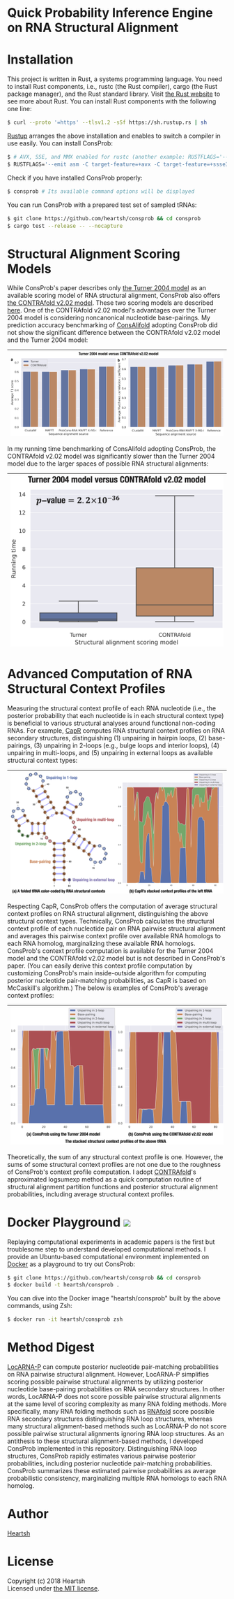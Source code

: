 # Quick Probability Inference Engine on RNA Structural Alignment
# Installation
This project is written in Rust, a systems programming language.
You need to install Rust components, i.e., rustc (the Rust compiler), cargo (the Rust package manager), and the Rust standard library.
Visit [the Rust website](https://www.rust-lang.org) to see more about Rust.
You can install Rust components with the following one line:
```bash
$ curl --proto '=https' --tlsv1.2 -sSf https://sh.rustup.rs | sh
```
[Rustup](https://github.com/rust-lang-nursery/rustup.rs) arranges the above installation and enables to switch a compiler in use easily.
You can install ConsProb:
```bash
$ # AVX, SSE, and MMX enabled for rustc (another example: RUSTFLAGS='--emit asm -C target-feature=+avx2 -C target-feature=+ssse3 -C target-feature=+mmx -C target-feature=+fma')
$ RUSTFLAGS='--emit asm -C target-feature=+avx -C target-feature=+ssse3 -C target-feature=+mmx' cargo install consprob
```
Check if you have installed ConsProb properly:
```bash
$ consprob # Its available command options will be displayed
```
You can run ConsProb with a prepared test set of sampled tRNAs:
```bash
$ git clone https://github.com/heartsh/consprob && cd consprob
$ cargo test --release -- --nocapture
```

# Structural Alignment Scoring Models
While ConsProb's paper describes only [the Turner 2004 model](https://rna.urmc.rochester.edu/NNDB/) as an available scoring model of RNA structural alignment, ConsProb also offers [the CONTRAfold v2.02 model](http://contra.stanford.edu/contrafold/).
These two scoring models are described [here](https://github.com/heartsh/rna-ss-params).
One of the CONTRAfold v2.02 model's advantages over the Turner 2004 model is considering noncanonical nucleotide base-pairings.
My prediction accuracy benchmarking of [ConsAlifold](https://github.com/heartsh/consalifold) adopting ConsProb did not show the significant difference between the CONTRAfold v2.02 model and the Turner 2004 model:

|![Structure prediction accuracy comparison](./assets/images_fixed/fig_1.png)
|:-:|

In my running time benchmarking of ConsAlifold adopting ConsProb, the CONTRAfold v2.02 model was significantly slower than the Turner 2004 model due to the larger spaces of possible RNA structural alignments:

|![Prediction running time comparison](./assets/images_fixed/fig_2.png)
|:-:|


# Advanced Computation of RNA Structural Context Profiles
Measuring the structural context profile of each RNA nucleotide (i.e., the posterior probability that each nucleotide is in each structural context type) is beneficial to various structural analyses around functional non-coding RNAs.
For example, [CapR](https://github.com/fukunagatsu/CapR) computes RNA structural context profiles on RNA secondary structures, distinguishing (1) unpairing in hairpin loops, (2) base-pairings, (3) unpairing in 2-loops (e.g., bulge loops and interior loops), (4) unpairing in multi-loops, and (5) unpairing in external loops as available structural context types:

|![CapR's structural context profiles](./assets/images_fixed/fig_3.png)
|:-:|

Respecting CapR, ConsProb offers the computation of average structural context profiles on RNA structural alignment, distinguishing the above structural context types.
Technically, ConsProb calculates the structural context profile of each nucleotide pair on RNA pairwise structural alignment and averages this pairwise context profile over available RNA homologs to each RNA homolog, marginalizing these available RNA homologs.
ConsProb's context profile computation is available for the Turner 2004 model and the CONTRAfold v2.02 model but is not described in ConsProb's paper. (You can easily derive this context profile computation by customizing ConsProb's main inside-outside algorithm for computing posterior nucleotide pair-matching probabilities, as CapR is based on McCaskill's algorithm.)
The below is examples of ConsProb's average context profiles:

|![ConsProb's average context profiles](./assets/images_fixed/fig_4.png)
|:-:|

Theoretically, the sum of any structural context profile is one.
However, the sums of some structural context profiles are not one due to the roughness of ConsProb's context profile computation.
I adopt [CONTRAfold](http://contra.stanford.edu/contrafold/)'s approximated logsumexp method as a quick computation routine of structural alignment partition functions and posterior structural alignment probabilities, including average structural context profiles.

# Docker Playground <img src="https://www.docker.com/sites/default/files/d8/styles/role_icon/public/2019-07/Moby-logo.png?itok=sYH_JEaJ" width="40">
Replaying computational experiments in academic papers is the first but troublesome step to understand developed computational methods.
I provide an Ubuntu-based computational environment implemented on [Docker](https://www.docker.com/) as a playground to try out ConsProb:
```bash
$ git clone https://github.com/heartsh/consprob && cd consprob
$ docker build -t heartsh/consprob .
```
You can dive into the Docker image "heartsh/consprob" built by the above commands, using Zsh:
```bash
$ docker run -it heartsh/consprob zsh
```

# Method Digest
[LocARNA-P](https://github.com/s-will/LocARNA) can compute posterior nucleotide pair-matching probabilities on RNA pairwise structural alignment.
However, LocARNA-P simplifies scoring possible pairwise structural alignments by utilizing posterior nucleotide base-pairing probabilities on RNA secondary structures.
In other words, LocARNA-P does not score possible pairwise structural alignments at the same level of scoring complexity as many RNA folding methods.
More specifically, many RNA folding methods such as [RNAfold](https://www.tbi.univie.ac.at/RNA/) score possible RNA secondary structures distinguishing RNA loop structures, whereas many structural alignment-based methods such as LocARNA-P do not score possible pairwise structural alignments ignoring RNA loop structures.
As an antithesis to these structural alignment-based methods, I developed ConsProb implemented in this repository.
Distinguishing RNA loop structures, ConsProb rapidly estimates various pairwise posterior probabilities, including posterior nucleotide pair-matching probabilities.
ConsProb summarizes these estimated pairwise probabilities as average probabilistic consistency, marginalizing multiple RNA homologs to each RNA homolog.

# Author
[Heartsh](https://github.com/heartsh)

# License
Copyright (c) 2018 Heartsh  
Licensed under [the MIT license](http://opensource.org/licenses/MIT).
